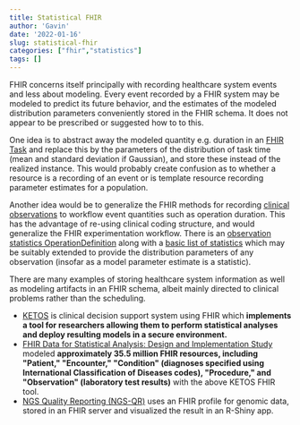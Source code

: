 ```yaml
---
title: Statistical FHIR
author: 'Gavin'
date: '2022-01-16'
slug: statistical-fhir
categories: ["fhir","statistics"]
tags: []
---
```


FHIR concerns itself principally with recording healthcare system events and less about modeling.
Every event recorded by a FHIR system may be modeled to predict its future behavior,
and the estimates of the modeled distribution parameters conveniently stored
in the FHIR schema. It does not appear to be prescribed or suggested how to to this.

One idea is to abstract away the modeled quantity e.g. duration in an [FHIR Task](https://www.hl7.org/fhir/task.html) 
and replace this by the parameters of the distribution of task time (mean and standard deviation if Gaussian), and store these instead of the realized instance. 
This would probably create confusion as to whether a resource is a recording of an event or is template resource recording parameter estimates for a population.

Another idea would be to generalize the FHIR methods for recording [clinical observations](https://www.hl7.org/fhir/observation.html) to workflow event 
quantities such as operation duration. This has the advantage of re-using 
clinical coding structure, and would generalize the FHIR experimentation workflow.
There is an [observation statistics OperationDefinition](https://www.hl7.org/fhir/operation-observation-stats.html)
along with a [basic list of statistics](https://www.hl7.org/fhir/valueset-observation-statistics.html)
which may be suitably extended to provide the distribution parameters of any 
observation (insofar as a model parameter estimate is a statistic).

There are many examples of storing healthcare system information as well as modeling artifacts 
in an FHIR schema, albeit mainly directed to clinical problems rather than the scheduling.

- [KETOS](https://pubmed.ncbi.nlm.nih.gov/31581246/) is clinical decision support system using FHIR which **implements a tool for researchers allowing them to perform statistical analyses and deploy resulting models in a secure environment.**
- [FHIR Data for Statistical Analysis: Design and Implementation Study](https://pubmed.ncbi.nlm.nih.gov/33792554/) modeled **approximately 35.5 million FHIR resources, including "Patient," "Encounter," "Condition" (diagnoses specified using International Classification of Diseases codes), "Procedure," and "Observation" (laboratory test results)** with the above KETOS FHIR tool.
- [NGS Quality Reporting (NGS-QR)](https://www.ncbi.nlm.nih.gov/pmc/articles/PMC8116992/) uses an 
FHIR profile for genomic data, stored in an FHIR server and visualized the result in an R-Shiny app.






